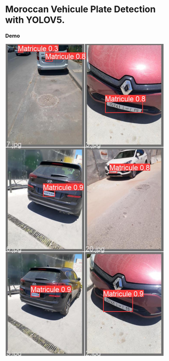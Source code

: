 # Moroccan Vehicule Plate Detection with YOLOV5.
### Demo
![The first screen](./val/val_batch0_pred.png "Main Panel Of The App")
